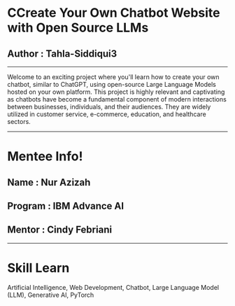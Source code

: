 # CCreate Your Own Chatbot Website with Open Source LLMs
## Author : Tahla-Siddiqui3
--------------------------------

Welcome to an exciting project where you'll learn how to create your own chatbot, similar to ChatGPT, using open-source Large Language Models hosted on your own platform. This project is highly relevant and captivating as chatbots have become a fundamental component of modern interactions between businesses, individuals, and their audiences. They are widely utilized in customer service, e-commerce, education, and healthcare sectors.

-------------------------------
# Mentee Info!
## Name : Nur Azizah
## Program : IBM Advance AI
## Mentor : Cindy Febriani

-------------------------------
# Skill Learn 
Artificial Intelligence, Web Development, Chatbot, Large Language Model (LLM), Generative AI, PyTorch
